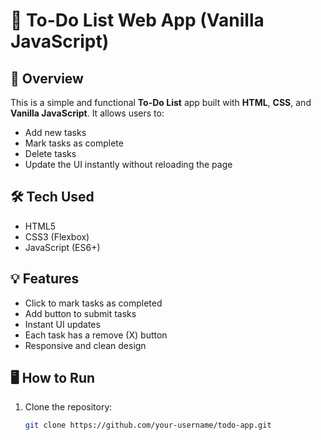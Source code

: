 # 📝 To-Do List Web App (Vanilla JavaScript)

## 🚀 Overview

This is a simple and functional **To-Do List** app built with **HTML**, **CSS**, and **Vanilla JavaScript**. It allows users to:

- Add new tasks
- Mark tasks as complete
- Delete tasks
- Update the UI instantly without reloading the page

## 🛠 Tech Used

- HTML5
- CSS3 (Flexbox)
- JavaScript (ES6+)

## 💡 Features

- Click to mark tasks as completed
- Add button to submit tasks
- Instant UI updates
- Each task has a remove (X) button
- Responsive and clean design

## 🖥 How to Run

1. Clone the repository:
   ```bash
   git clone https://github.com/your-username/todo-app.git
